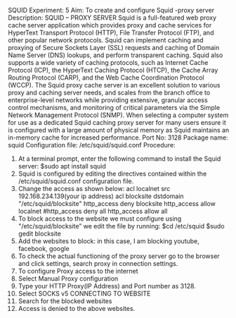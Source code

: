 SQUID
Experiment: 5
Aim: To create and configure Squid -proxy server
Description:
SQUID – PROXY SERVER
Squid is a full-featured web proxy cache server application which provides proxy and
cache services for HyperText Transport Protocol (HTTP), File Transfer Protocol (FTP),
and other popular network protocols. Squid can implement caching and proxying of
Secure Sockets Layer (SSL) requests and caching of Domain Name Server (DNS)
lookups, and perform transparent caching. Squid also supports a wide variety of
caching protocols, such as Internet Cache Protocol (ICP), the HyperText Caching
Protocol (HTCP), the Cache Array Routing Protocol (CARP), and the Web Cache
Coordination Protocol (WCCP).
The Squid proxy cache server is an excellent solution to various proxy and caching
server needs, and scales from the branch office to enterprise-level networks while
providing extensive, granular access control mechanisms, and monitoring of critical
parameters via the Simple Network Management Protocol (SNMP). When selecting a
computer system for use as a dedicated Squid caching proxy server for many users
ensure it is configured with a large amount of physical memory as Squid maintains
an in-memory cache for increased performance.
Port No: 3128
Package name: squid
Configuration file: /etc/squid/squid.conf
Procedure:
1. At a terminal prompt, enter the following command to install the Squid server:
$sudo apt install squid
2. Squid is configured by editing the directives contained within
the /etc/squid/squid.conf configuration file.
3. Change the access as shown below:
acl localnet src 192.168.234.139(your ip address)
acl blocksite dstdomain &quot;/etc/squid/blocksite&quot;
http_access deny blocksite
http_access allow localnet
#http_access deny all
http_access allow all
4. To block access to the website we must configure using
&quot;/etc/squid/blocksite”
we edit the file by running:
$cd /etc/squid
$sudo gedit blocksite
5. Add the websites to block:
in this case, I am blocking youtube, facebook, google
6. To check the actual functioning of the proxy server go to the browser and click
settings, search proxy in connection settings.
7. To configure Proxy access to the internet
8. Select Manual Proxy configuration
9. Type your HTTP Proxy(IP Address) and Port number as 3128.
10. Select SOCKS v5
CONNECTING TO WEBSITE
11. Search for the blocked websites
12. Access is denied to the above websites.